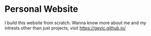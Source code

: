 # Personal Website

I build this website from scratch. Wanna know more about me and my 
intrests other than just projects, visit https://gevic.github.io/
